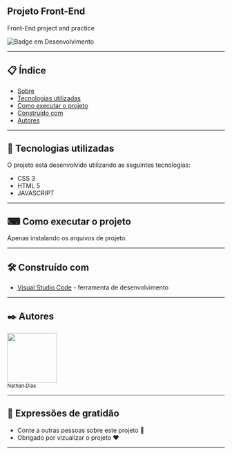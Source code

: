 ## Projeto Front-End

Front-End project and practice

![Badge em Desenvolvimento](https://img.shields.io/static/v1?label=STATUS&message=EM%20PROGRESSO&color=GREEN&style=for-the-badge)

---

## 📋 Índice

- [Sobre](#front-end)
- [Tecnologias utilizadas](#-tecnologias-utilizadas)
- [Como executar o projeto](#-como-executar-o-projeto)
- [Construído com](#%EF%B8%8F-construído-com)
- [Autores](#%EF%B8%8F-autores)

---

## 🚀 Tecnologias utilizadas

O projeto está desenvolvido utilizando as seguintes tecnologias:

- CSS 3
- HTML 5
- JAVASCRIPT

---

## ⌨ Como executar o projeto

Apenas instalando os arquivos de projeto.

---

## 🛠️ Construído com

- [Visual Studio Code](https://code.visualstudio.com/) - ferramenta de desenvolvimento

---

## ✒️ Autores

[<img src="https://avatars.githubusercontent.com/u/104539556?v=4" width=115><br><sub>Nathan Dias</sub>](https://github.com/nathanfdias)

---

## 🎁 Expressões de gratidão

- Conte a outras pessoas sobre este projeto 📢
- Obrigado por vizualizar o projeto ❤️

---
